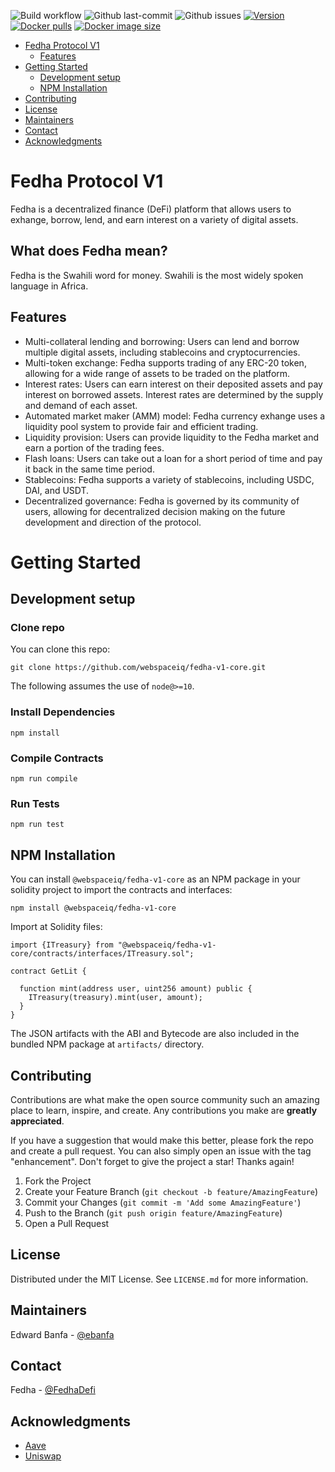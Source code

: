 <p align="center">
    
![Build workflow](https://github.com/webspaceiq/fedha-v1-core/actions/workflows/integrate.yml/badge.svg)
![Github last-commit](https://img.shields.io/github/last-commit/webspaceiq/fedha-v1-core?label=Last%20commit)
![Github issues](https://img.shields.io/github/issues/webspaceiq/fedha-v1-core?label=Issues)
[![Version](https://img.shields.io/npm/v/@webspaceiq/fedha-v1-core?label=NPM)](https://www.npmjs.com/package/@webspaceiq/fedha-v1-core)
[![Docker pulls](https://badgen.net/docker/pulls/webspaceiq/fedha-v1-core?icon=docker&label=Docker%20pulls)](https://hub.docker.com/r/webspaceiq/fedha-v1-core/)
[![Docker image size](https://badgen.net/docker/size/webspaceiq/fedha-v1-core?icon=docker&label=Image%20size)](https://hub.docker.com/r/webspaceiq/fedha-v1-core/)
</p>

<div id="top"></div>

- [Fedha Protocol V1](#fedha-protocol-v1)
  - [Features](#features)
- [Getting Started](#getting-started)
  - [Development setup](#development-setup)
  - [NPM Installation](#npm-installation)
- [Contributing](#contributing)
- [License](#license)
- [Maintainers](#maintainers)
- [Contact](#contact)
- [Acknowledgments](#acknowledgments)

<!-- FEDHA PROTOCOL V1 -->
# Fedha Protocol V1

Fedha is a decentralized finance (DeFi) platform that allows users to exhange, borrow, lend, and earn interest on a variety of digital assets.

## What does Fedha mean?
Fedha is the Swahili word for money. Swahili is the most widely spoken language in Africa. 

<!-- FEATURES -->
## Features

- Multi-collateral lending and borrowing: Users can lend and borrow multiple digital assets, including stablecoins and cryptocurrencies.
- Multi-token exchange: Fedha supports trading of any ERC-20 token, allowing for a wide range of assets to be traded on the platform.
- Interest rates: Users can earn interest on their deposited assets and pay interest on borrowed assets. Interest rates are determined by the supply and demand of each asset.
- Automated market maker (AMM) model: Fedha currency exhange uses a liquidity pool system to provide fair and efficient trading.
- Liquidity provision: Users can provide liquidity to the Fedha market and earn a portion of the trading fees.
- Flash loans: Users can take out a loan for a short period of time and pay it back in the same time period.
- Stablecoins: Fedha supports a variety of stablecoins, including USDC, DAI, and USDT.
- Decentralized governance: Fedha is governed by its community of users, allowing for decentralized decision making on the future development and direction of the protocol.

<!-- Getting started -->
# Getting Started
<!-- LOCAL DEVELOPMENT -->
## Development setup
### Clone repo

You can clone this repo:

`git clone https://github.com/webspaceiq/fedha-v1-core.git`

The following assumes the use of `node@>=10`.

### Install Dependencies

`npm install`

### Compile Contracts

`npm run compile`

### Run Tests

`npm run test`

<!-- NPM INSTALL -->
## NPM Installation

You can install `@webspaceiq/fedha-v1-core` as an NPM package in your solidity project to import the contracts and interfaces:

`npm install @webspaceiq/fedha-v1-core`

Import at Solidity files:

```
import {ITreasury} from "@webspaceiq/fedha-v1-core/contracts/interfaces/ITreasury.sol";

contract GetLit {

  function mint(address user, uint256 amount) public {
    ITreasury(treasury).mint(user, amount);
  }
}
```

The JSON artifacts with the ABI and Bytecode are also included in the bundled NPM package at `artifacts/` directory.

<!-- CONTRIBUTING -->
## Contributing

Contributions are what make the open source community such an amazing place to learn, inspire, and create. Any contributions you make are **greatly appreciated**.

If you have a suggestion that would make this better, please fork the repo and create a pull request. You can also simply open an issue with the tag "enhancement".
Don't forget to give the project a star! Thanks again!

1. Fork the Project
2. Create your Feature Branch (`git checkout -b feature/AmazingFeature`)
3. Commit your Changes (`git commit -m 'Add some AmazingFeature'`)
4. Push to the Branch (`git push origin feature/AmazingFeature`)
5. Open a Pull Request

<!-- LICENSE -->
## License

Distributed under the MIT License. See `LICENSE.md` for more information.

<!-- MAINTAINERS -->
## Maintainers
Edward Banfa - [@ebanfa](https://github.com/ebanfa)

<!-- CONTACT -->
## Contact
Fedha - [@FedhaDefi](https://twitter.com/FedhaDefi)

<!-- ACKNOWLEDGMENTS -->
## Acknowledgments

- [Aave](https://docs.openzeppelin.com/contracts/4.x/governance)
- [Uniswap](https://github.com/OpenZeppelin/openzeppelin-contracts/tree/master/contracts/governance)
